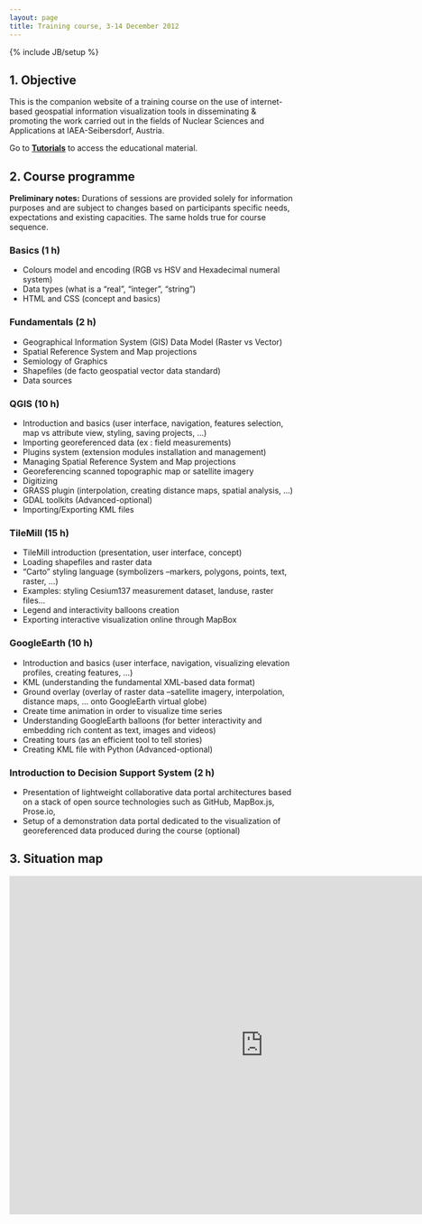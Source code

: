 ```yaml
---
layout: page
title: Training course, 3-14 December 2012
---
```

{% include JB/setup %}

## 1. Objective
This is the companion website of a training course on the use of internet-based geospatial information visualization tools in disseminating & promoting the work carried out in the fields of Nuclear Sciences and Applications at IAEA-Seibersdorf, Austria.

Go to [**Tutorials**](./categories.html) to access the educational material.


## 2. Course programme

**Preliminary notes:**  Durations of sessions are provided solely for information purposes and are subject to changes based on participants specific needs, expectations and existing capacities. The same holds true for course sequence.


### Basics (1 h)
* Colours model and encoding (RGB vs HSV and Hexadecimal numeral system)
* Data types (what is a “real”, “integer”, “string”)
* HTML and CSS (concept and basics)

### Fundamentals (2 h)
* Geographical Information System (GIS) Data Model (Raster vs Vector)
* Spatial Reference System and Map projections
* Semiology of Graphics
* Shapefiles (de facto geospatial vector data standard)
* Data sources

### QGIS (10 h)
* Introduction and basics (user interface, navigation, features selection, map vs attribute view, styling, saving projects, …)
* Importing georeferenced data (ex : field measurements)
* Plugins system (extension modules installation and management)
* Managing Spatial Reference System and Map projections
* Georeferencing scanned topographic map or satellite imagery
* Digitizing
* GRASS plugin (interpolation, creating distance maps, spatial analysis, …)
* GDAL toolkits (Advanced-optional)
* Importing/Exporting KML files

### TileMill (15 h)
* TileMill introduction (presentation, user interface, concept)
* Loading shapefiles and raster data
* “Carto” styling language (symbolizers –markers, polygons, points, text, raster, …)
* Examples: styling Cesium137 measurement dataset, landuse, raster files…
* Legend and interactivity balloons creation
* Exporting interactive visualization online through MapBox

### GoogleEarth (10 h)
* Introduction and basics (user interface, navigation, visualizing elevation profiles, creating features, …)
* KML (understanding the fundamental XML-based data format)
* Ground overlay (overlay of raster data –satellite imagery, interpolation, distance maps, … onto GoogleEarth virtual globe)
* Create time animation in order to visualize time series
* Understanding GoogleEarth balloons (for better interactivity and embedding rich content as text, images and videos)
* Creating tours (as an efficient tool to tell stories)
* Creating KML file with Python (Advanced-optional)

### Introduction to Decision Support System (2 h)
* Presentation of lightweight collaborative data portal architectures based on a stack of open source technologies such as GitHub, MapBox.js, Prose.io,
* Setup of a demonstration data portal dedicated to the visualization of georeferenced data produced during the course (optional)


## 3. Situation map

<iframe width='900' height='600' frameBorder='0' src='http://a.tiles.mapbox.com/v3/franckalbinet.map-3hpbvq96.html#10/48.060012108085786/16.455974578857425'></iframe>

